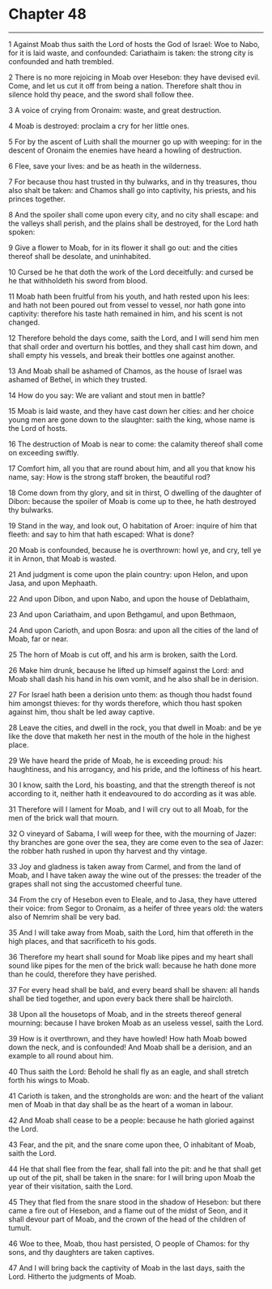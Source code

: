 # Chapter 48

***

1 Against Moab thus saith the Lord of hosts the God of Israel: Woe to Nabo, for it is laid waste, and confounded: Cariathaim is taken: the strong city is confounded and hath trembled.

2 There is no more rejoicing in Moab over Hesebon: they have devised evil. Come, and let us cut it off from being a nation. Therefore shalt thou in silence hold thy peace, and the sword shall follow thee.

3 A voice of crying from Oronaim: waste, and great destruction.

4 Moab is destroyed: proclaim a cry for her little ones.

5 For by the ascent of Luith shall the mourner go up with weeping: for in the descent of Oronaim the enemies have heard a howling of destruction.

6 Flee, save your lives: and be as heath in the wilderness.

7 For because thou hast trusted in thy bulwarks, and in thy treasures, thou also shalt be taken: and Chamos shall go into captivity, his priests, and his princes together.

8 And the spoiler shall come upon every city, and no city shall escape: and the valleys shall perish, and the plains shall be destroyed, for the Lord hath spoken:

9 Give a flower to Moab, for in its flower it shall go out: and the cities thereof shall be desolate, and uninhabited.

10 Cursed be he that doth the work of the Lord deceitfully: and cursed be he that withholdeth his sword from blood.

11 Moab hath been fruitful from his youth, and hath rested upon his lees: and hath not been poured out from vessel to vessel, nor hath gone into captivity: therefore his taste hath remained in him, and his scent is not changed.

12 Therefore behold the days come, saith the Lord, and I will send him men that shall order and overturn his bottles, and they shall cast him down, and shall empty his vessels, and break their bottles one against another.

13 And Moab shall be ashamed of Chamos, as the house of Israel was ashamed of Bethel, in which they trusted.

14 How do you say: We are valiant and stout men in battle?

15 Moab is laid waste, and they have cast down her cities: and her choice young men are gone down to the slaughter: saith the king, whose name is the Lord of hosts.

16 The destruction of Moab is near to come: the calamity thereof shall come on exceeding swiftly.

17 Comfort him, all you that are round about him, and all you that know his name, say: How is the strong staff broken, the beautiful rod?

18 Come down from thy glory, and sit in thirst, O dwelling of the daughter of Dibon: because the spoiler of Moab is come up to thee, he hath destroyed thy bulwarks.

19 Stand in the way, and look out, O habitation of Aroer: inquire of him that fleeth: and say to him that hath escaped: What is done?

20 Moab is confounded, because he is overthrown: howl ye, and cry, tell ye it in Arnon, that Moab is wasted.

21 And judgment is come upon the plain country: upon Helon, and upon Jasa, and upon Mephaath.

22 And upon Dibon, and upon Nabo, and upon the house of Deblathaim,

23 And upon Cariathaim, and upon Bethgamul, and upon Bethmaon,

24 And upon Carioth, and upon Bosra: and upon all the cities of the land of Moab, far or near.

25 The horn of Moab is cut off, and his arm is broken, saith the Lord.

26 Make him drunk, because he lifted up himself against the Lord: and Moab shall dash his hand in his own vomit, and he also shall be in derision.

27 For Israel hath been a derision unto them: as though thou hadst found him amongst thieves: for thy words therefore, which thou hast spoken against him, thou shalt be led away captive.

28 Leave the cities, and dwell in the rock, you that dwell in Moab: and be ye like the dove that maketh her nest in the mouth of the hole in the highest place.

29 We have heard the pride of Moab, he is exceeding proud: his haughtiness, and his arrogancy, and his pride, and the loftiness of his heart.

30 I know, saith the Lord, his boasting, and that the strength thereof is not according to it, neither hath it endeavoured to do according as it was able.

31 Therefore will I lament for Moab, and I will cry out to all Moab, for the men of the brick wall that mourn.

32 O vineyard of Sabama, I will weep for thee, with the mourning of Jazer: thy branches are gone over the sea, they are come even to the sea of Jazer: the robber hath rushed in upon thy harvest and thy vintage.

33 Joy and gladness is taken away from Carmel, and from the land of Moab, and I have taken away the wine out of the presses: the treader of the grapes shall not sing the accustomed cheerful tune.

34 From the cry of Hesebon even to Eleale, and to Jasa, they have uttered their voice: from Segor to Oronaim, as a heifer of three years old: the waters also of Nemrim shall be very bad.

35 And I will take away from Moab, saith the Lord, him that offereth in the high places, and that sacrificeth to his gods.

36 Therefore my heart shall sound for Moab like pipes and my heart shall sound like pipes for the men of the brick wall: because he hath done more than he could, therefore they have perished.

37 For every head shall be bald, and every beard shall be shaven: all hands shall be tied together, and upon every back there shall be haircloth.

38 Upon all the housetops of Moab, and in the streets thereof general mourning: because I have broken Moab as an useless vessel, saith the Lord.

39 How is it overthrown, and they have howled! How hath Moab bowed down the neck, and is confounded! And Moab shall be a derision, and an example to all round about him.

40 Thus saith the Lord: Behold he shall fly as an eagle, and shall stretch forth his wings to Moab.

41 Carioth is taken, and the strongholds are won: and the heart of the valiant men of Moab in that day shall be as the heart of a woman in labour.

42 And Moab shall cease to be a people: because he hath gloried against the Lord.

43 Fear, and the pit, and the snare come upon thee, O inhabitant of Moab, saith the Lord.

44 He that shall flee from the fear, shall fall into the pit: and he that shall get up out of the pit, shall be taken in the snare: for I will bring upon Moab the year of their visitation, saith the Lord.

45 They that fled from the snare stood in the shadow of Hesebon: but there came a fire out of Hesebon, and a flame out of the midst of Seon, and it shall devour part of Moab, and the crown of the head of the children of tumult.

46 Woe to thee, Moab, thou hast persisted, O people of Chamos: for thy sons, and thy daughters are taken captives.

47 And I will bring back the captivity of Moab in the last days, saith the Lord. Hitherto the judgments of Moab.

